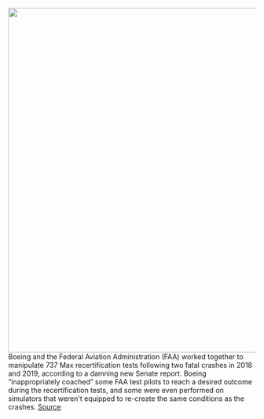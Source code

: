 <img src='https://cdn.vox-cdn.com/thumbor/wizDQplA1xEiRTtgLuFo0VCFnPg=/0x0:4478x3111/1200x800/filters:focal(1881x1198:2597x1914)/cdn.vox-cdn.com/uploads/chorus_image/image/68551031/1228808006.0.jpg' width='700px' /><br/>
Boeing and the Federal Aviation Administration (FAA) worked together to manipulate 737 Max recertification tests following two fatal crashes in 2018 and 2019, according to a damning new Senate report. Boeing “inappropriately coached” some FAA test pilots to reach a desired outcome during the recertification tests, and some were even performed on simulators that weren't equipped to re-create the same conditions as the crashes.
<a href='https://www.theverge.com/2020/12/18/22189609/faa-boeing-737-max-senate-report-coverup-tests-whistleblowers'> Source <a/>